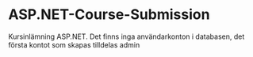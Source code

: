 # ASP.NET-Course-Submission

Kursinlämning ASP.NET. 
Det finns inga användarkonton i databasen, det första kontot som skapas tilldelas admin
